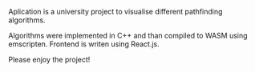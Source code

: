 Aplication is a university project to visualise different pathfinding algorithms.

Algorithms were implemented in C++ and than compiled to WASM using emscripten. Frontend is writen using React.js.

Please enjoy the project!
